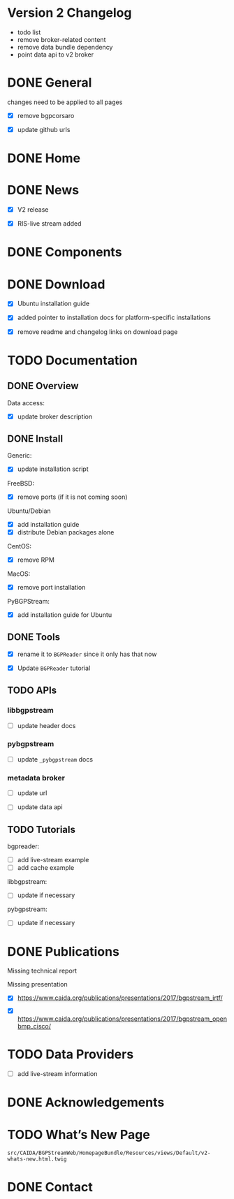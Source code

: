 # Version 2 Changelog

-   todo list
-   remove broker-related content
-   remove data bundle dependency
-   point data api to v2 broker


# DONE General

changes need to be applied to all pages

-   [X] remove bgpcorsaro
-   [X] update github urls


# DONE Home


# DONE News

-   [X] V2 release
-   [X] RIS-live stream added


# DONE Components


# DONE Download

-   [X] Ubuntu installation guide
-   [X] added pointer to installation docs for platform-specific installations
-   [X] remove readme and changelog links on download page


# TODO Documentation


## DONE Overview

Data access:

-   [X] update broker description


## DONE Install

Generic:

-   [X] update installation script

FreeBSD:

-   [X] remove ports (if it is not coming soon)

Ubuntu/Debian

-   [X] add installation guide
-   [X] distribute Debian packages alone

CentOS:

-   [X] remove RPM

MacOS:

-   [X] remove port installation

PyBGPStream:

-   [X] add installation guide for Ubuntu


## DONE Tools

-   [X] rename it to `BGPReader` since it only has that now
-   [X] Update `BGPReader` tutorial


## TODO APIs


### libbgpstream

-   [ ] update header docs


### pybgpstream

-   [ ] update `_pybgpstream` docs


### metadata broker

-   [ ] update url
-   [ ] update data api


## TODO Tutorials

bgpreader:

-   [ ] add live-stream example
-   [ ] add cache example

libbgpstream:

-   [ ] update if necessary

pybgpstream:

-   [ ] update if necessary


# DONE Publications

Missing technical report

Missing presentation

-   [X] <https://www.caida.org/publications/presentations/2017/bgpstream_irtf/>
-   [X] <https://www.caida.org/publications/presentations/2017/bgpstream_openbmp_cisco/>


# TODO Data Providers

-   [ ] add live-stream information


# DONE Acknowledgements


# TODO What&rsquo;s New Page

`src/CAIDA/BGPStreamWeb/HomepageBundle/Resources/views/Default/v2-whats-new.html.twig`


# DONE Contact

